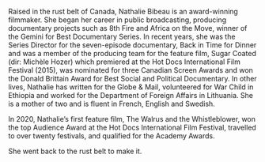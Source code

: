 Raised in the rust belt of Canada, Nathalie Bibeau is an award-winning filmmaker. She began her career in public broadcasting, producing documentary projects such as 8th Fire and Africa on the Move, winner of the Gemini for Best Documentary Series. In recent years, she was the Series Director for the seven-episode documentary, Back in Time for Dinner and was a member of the producing team for the feature film, Sugar Coated (dir: Michèle Hozer) which premiered at the Hot Docs International Film Festival (2015), was nominated for three Canadian Screen Awards and won the Donald Brittain Award for Best Social and Political Documentary. In other lives, Nathalie has written for the Globe & Mail, volunteered for War Child in Ethiopia and worked for the Department of Foreign Affairs in Lithuania. She is a mother of two and is fluent in French, English and Swedish.

In 2020, Nathalie’s first feature film, The Walrus and the Whistleblower, won the top Audience Award at the Hot Docs International Film Festival, travelled to over twenty festivals, and qualified for the Academy Awards.

She went back to the rust belt to make it.
